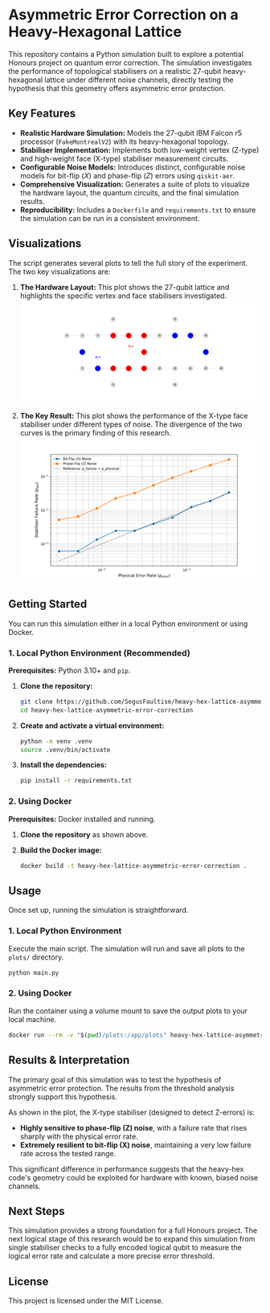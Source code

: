 # Asymmetric Error Correction on a Heavy-Hexagonal Lattice

This repository contains a Python simulation built to explore a potential Honours project on quantum error correction. The simulation investigates the performance of topological stabilisers on a realistic 27-qubit heavy-hexagonal lattice under different noise channels, directly testing the hypothesis that this geometry offers asymmetric error protection.

## Key Features

* **Realistic Hardware Simulation:** Models the 27-qubit IBM Falcon r5 processor (`FakeMontrealV2`) with its heavy-hexagonal topology.
* **Stabiliser Implementation:** Implements both low-weight vertex (Z-type) and high-weight face (X-type) stabiliser measurement circuits.
* **Configurable Noise Models:** Introduces distinct, configurable noise models for bit-flip ($X$) and phase-flip ($Z$) errors using `qiskit-aer`.
* **Comprehensive Visualization:** Generates a suite of plots to visualize the hardware layout, the quantum circuits, and the final simulation results.
* **Reproducibility:** Includes a `Dockerfile` and `requirements.txt` to ensure the simulation can be run in a consistent environment.

## Visualizations

The script generates several plots to tell the full story of the experiment. The two key visualizations are:

1.  **The Hardware Layout:** This plot shows the 27-qubit lattice and highlights the specific vertex and face stabilisers investigated.
    ![Lattice Overview with all stabilisers highlighted](plots/lattice_overview.png)

2.  **The Key Result:** This plot shows the performance of the X-type face stabiliser under different types of noise. The divergence of the two curves is the primary finding of this research.
    ![Error Threshold Plot for f0_X stabiliser](plots/error_threshold_plot_f0_X.png)

## Getting Started

You can run this simulation either in a local Python environment or using Docker.

### 1. Local Python Environment (Recommended)

**Prerequisites:** Python 3.10+ and `pip`.

1.  **Clone the repository:**
    ```bash
    git clone https://github.com/SegusFaultise/heavy-hex-lattice-asymmetric-error-correction.git
    cd heavy-hex-lattice-asymmetric-error-correction
    ```

2.  **Create and activate a virtual environment:**
    ```bash
    python -m venv .venv
    source .venv/bin/activate
    ```

3.  **Install the dependencies:**
    ```bash
    pip install -r requirements.txt
    ```

### 2. Using Docker

**Prerequisites:** Docker installed and running.

1.  **Clone the repository** as shown above.

2.  **Build the Docker image:**
    ```bash
    docker build -t heavy-hex-lattice-asymmetric-error-correction .
    ```

## Usage

Once set up, running the simulation is straightforward.

### 1. Local Python Environment

Execute the main script. The simulation will run and save all plots to the `plots/` directory.
```bash
python main.py
```

### 2. Using Docker

Run the container using a volume mount to save the output plots to your local machine.
```bash
docker run --rm -v "$(pwd)/plots:/app/plots" heavy-hex-lattice-asymmetric-error-correction
```

## Results & Interpretation

The primary goal of this simulation was to test the hypothesis of asymmetric error protection. The results from the threshold analysis strongly support this hypothesis.

As shown in the plot, the X-type stabiliser (designed to detect Z-errors) is:
* **Highly sensitive to phase-flip (Z) noise**, with a failure rate that rises sharply with the physical error rate.
* **Extremely resilient to bit-flip (X) noise**, maintaining a very low failure rate across the tested range.

This significant difference in performance suggests that the heavy-hex code's geometry could be exploited for hardware with known, biased noise channels.

## Next Steps

This simulation provides a strong foundation for a full Honours project. The next logical stage of this research would be to expand this simulation from single stabiliser checks to a fully encoded logical qubit to measure the logical error rate and calculate a more precise error threshold.

## License

This project is licensed under the MIT License.
